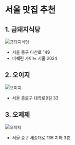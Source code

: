 # 서울 맛집 추천

## 1. 금돼지식당

![금돼지식당](https://search.pstatic.net/sunny/?src=https%3A%2F%2Ffile.albamon.com%2FAlbamon%2FRecruit%2FPhoto%2FC-Photo-View%3FFN%3D2016%255C8%255CJK_CO_goldpig0409.jpg&type=a340)

- 서울 중구 다산로 149
- 미쉐린 가이드 서울 2024

## 2. 오이지

![오이지](https://search.pstatic.net/common/?src=http%3A%2F%2Fblogfiles.naver.net%2FMjAyNDEwMTVfNjIg%2FMDAxNzI4OTgyNDExMjUz.LAzE0zVjXvnCWUUZxEzSQ2t3YFm8bK2woADuEx2kuDog.lJBpWIJWxQI85aCpQjqpgqGjxNGLeRzy03iSd8qks3Ig.JPEG%2FKakaoTalk_20241014_162945648_10.jpg&type=a340)

- 서울 종로구 대학로9길 33

## 3. 오제제

![오제제](https://search.pstatic.net/common/?src=http%3A%2F%2Fblogfiles.naver.net%2FMjAyMzEyMTFfMTcz%2FMDAxNzAyMjIyNTM5ODEx.YoT4puWRjO2kgcq_QadBsgAv9WgNLBG3n9dgePLvu6Ig.DauXmVPRYczXmOqEY3m9Q5tn03PWSIXvB4OUXN18bv8g.PNG.dorothy_rabbit%2F%25BD%25BA%25C5%25A9%25B8%25B0%25BC%25A6_2023-12-11_%25BF%25C0%25C0%25FC_12.35.10.png&type=a340)

- 서울 중구 세종대로 136 지하 3층
